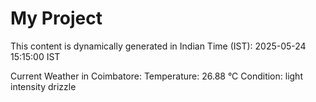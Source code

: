 # My Project

This content is dynamically generated in Indian Time (IST): 2025-05-24 15:15:00 IST


Current Weather in Coimbatore:
Temperature: 26.88 °C
Condition: light intensity drizzle
